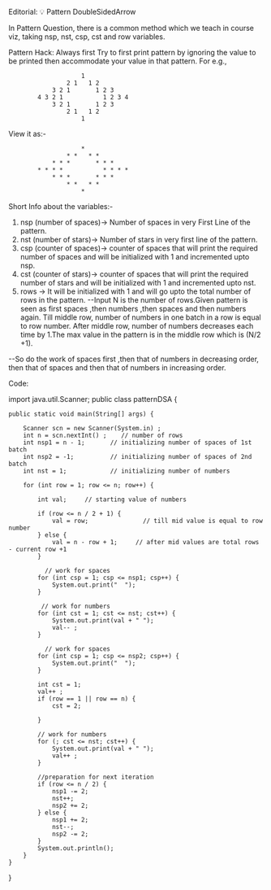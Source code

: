 Editorial: 💡 Pattern DoubleSidedArrow

In Pattern Question, there is a common method which we teach in course viz, taking nsp, nst, csp, cst and row variables.

Pattern Hack: Always first Try to first print pattern by ignoring the value to be printed then accommodate your value in that pattern. For e.g.,

                        1 
                    2 1   1 2 
                3 2 1       1 2 3 
            4 3 2 1           1 2 3 4 
                3 2 1       1 2 3 
                    2 1   1 2 
                        1 
View it as:-

                        * 
                    * *   * * 
                * * *       * * * 
            * * * *           * * * * 
                * * *       * * * 
                    * *   * * 
                        *  
Short Info about the variables:-


1. nsp (number of spaces)-> Number of spaces in very First Line of the pattern.
2. nst (number of stars)-> Number of stars in very first line of the pattern.
3. csp (counter of spaces)-> counter of spaces that will print the required number of spaces and will be initialized with 1 and incremented upto nsp.
4. cst (counter of stars)->  counter of spaces that will print the required number of stars and will be initialized with 1 and incremented upto nst.
5. rows -> It will be initialized with 1 and will go upto the total number of rows in the pattern.
--Input N is the number of rows.Given pattern is seen as first spaces ,then numbers ,then spaces and then numbers again. Till middle row, number of numbers in one batch in a row is equal to row number. After middle row, number of numbers decreases each time by 1.The max value in the pattern is in the middle row which is (N/2 +1).

--So do the work of spaces first ,then that of numbers in decreasing order, then that of spaces and then that of numbers in increasing order.

Code:

import java.util.Scanner;
public class patternDSA {

    public static void main(String[] args) {

        Scanner scn = new Scanner(System.in) ;
        int n = scn.nextInt() ;    // number of rows
        int nsp1 = n - 1;       // initializing number of spaces of 1st batch
        int nsp2 = -1;          // initializing number of spaces of 2nd batch
        int nst = 1;            // initializing number of numbers

        for (int row = 1; row <= n; row++) {

            int val;     // starting value of numbers

            if (row <= n / 2 + 1) {
                val = row;               // till mid value is equal to row number
            } else {
                val = n - row + 1;     // after mid values are total rows - current row +1
            }

              // work for spaces
            for (int csp = 1; csp <= nsp1; csp++) {
                System.out.print("  ");
            }

             // work for numbers
            for (int cst = 1; cst <= nst; cst++) {
                System.out.print(val + " ");
                val-- ;
            }

              // work for spaces
            for (int csp = 1; csp <= nsp2; csp++) {
                System.out.print("  ");
            }

            int cst = 1;
            val++ ;
            if (row == 1 || row == n) {
                cst = 2;

            }

            // work for numbers
            for (; cst <= nst; cst++) {
                System.out.print(val + " ");
                val++ ;
            }

            //preparation for next iteration
            if (row <= n / 2) {
                nsp1 -= 2;
                nst++;
                nsp2 += 2;
            } else {
                nsp1 += 2;
                nst--;
                nsp2 -= 2;
            }
            System.out.println();
        }
    }

}

